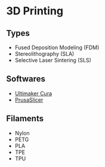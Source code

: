 # 3D Printing

<!--
https://linkedin.com/learning/learning-3d-printing/welcome
https://linkedin.com/learning/design-for-additive-manufacturing-fdm/welcome
-->

## Types

- Fused Deposition Modeling (FDM)
- Stereolithography (SLA)
- Selective Laser Sintering (SLS)

## Softwares

- [Ultimaker Cura](/ultimaker-cura.md)
- [PrusaSlicer](/prusaslicer.md)

## Filaments

- Nylon
- PETG
- PLA
- TPE
- TPU
